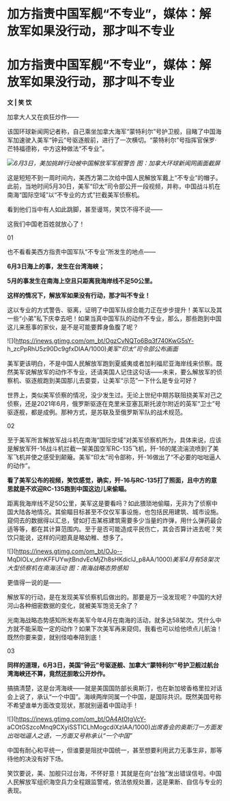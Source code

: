 # 加方指责中国军舰“不专业”，媒体：解放军如果没行动，那才叫不专业

# 加方指责中国军舰“不专业”，媒体：解放军如果没行动，那才叫不专业

**文 | 笑 饮**

加拿大人又在疯狂炒作——

该国环球新闻网记者称，自己乘坐加拿大海军“蒙特利尔”号护卫舰，目睹了中国海军加速驶入美军“钟云”号驱逐舰前，进行了一次横切。“蒙特利尔”号指挥官保罗·芒特福德称，中方这种做法“不专业”。

![](https://inews.gtimg.com/om_bt/G5CNMdrPptOU9gjKgTDFuByutHRFSvFQEZw6qQU3WZOIoAA/0)_6月3日，美加挑衅行动被中国解放军军舰警告
图：加拿大环球新闻网画面截屏_

这是短短不到一周时间内，美西方第二次给中国人民解放军戴上“不专业”的帽子。此前，当地时间5月30日，美军“印太”司令部公开一段视频，并称，中国战斗机在南海“国际空域”以“不专业的方式”拦截美军侦察机。

看到他们当中有人如此跳脚，甚至谩骂，笑饮不得不说——

这我们中国老百姓就放心了！

01

也不看看美西方指责中国军队“不专业”所发生的地点——

**6月3日海上的事，发生在台湾海峡；**

**5月的事发生在南海上空且只距离我海岸线不足50公里。**

**这样的情况下，解放军如果没有行动，那才叫不专业！**

这以专业的方式警告、驱离，证明了中国军队综合能力正在步步提升！美军以及其一些“小弟”私下庆幸去吧！如果当真中国军队的动作不专业，那么，那些跑到中国这儿来惹事的家伙，是不是可能要葬身鱼腹了呢？

![](https://inews.gtimg.com/om_bt/OgzCvNQTo6Bq3f740KwG5sY-
h_zcPpRhU5z90Dc9gfxDIAA/1000)_美军“印太”司令部公布画面_

美军更该明白，不是中国人民解放军跑到夏威夷或者加利福尼亚海岸线来侦察。既然美军说解放军的动作不专业，还请美国人记住这句话——未来，要么解放军的侦察机、驱逐舰跑到美国那儿去耍耍，让美军“示范”一下什么是专业可好？

世界上，类似美军侦察的情况，没少发生过。无论上世纪中期苏联阻挠美军对己之侦察，还是2021年6月，俄罗斯驱逐在克里米亚塞瓦斯托波尔附近的英军“卫士”号驱逐舰，都是成例。那种方式，是苏联及至俄罗斯军队的战术规范。

02

至于美军所言解放军战斗机在南海“国际空域”对美军侦察机所为，具体来说，应该是解放军歼-16战斗机拦截一架美国空军RC-135飞机，歼-16的尾流湍流喷到了美军飞机并使之感受到颠簸。美军“印太”司令部称，歼-16做出了“不必要的咄咄逼人的动作”。

**看了美军公布的视频，笑饮感觉，确实，歼-16与RC-135打了照面，且中方的意思就是不欢迎RC-135跑到中国这边儿来偷瞄。**

距离我海岸线不足50公里，美军这是要看吗？如此猥琐地偷瞄，无非为了侦察中国大陆各地情况。其偷瞄目标甚至不仅仅军事设施，也包括民用建筑、城市设施。窥伺去的数据得以汇总，譬如打击某栋建筑需要多少当量的炸弹，用什么弹药最合适等等，都在其计算范围内。至于是否可能造成平民伤亡，其会否算计进去呢？笑饮只能说，这样的问题真是略幼稚、想多了。

![](https://inews.gtimg.com/om_bt/OJo--
MqDlOLv_dmKFFUYwjtBndvEcMjZh8sHKdiclJ_p8AA/1000)_美军4月有58架次大型侦察机在南海活动
图：南海战略态势感知_

更值得一说的是——

解放军的行动，是在发现美军侦察机后做出的。那要是万一没发现呢？中国的大好河山各种细密数据的变化，就被美军饱览无余了？

光南海战略态势感知所发布美军今年4月在南海的活动，就多达58架次。凭什么中方就不能采取一定的动作？如果下次美军再来窥伺，我看也可以给他喷点儿航油！既然你要来耍，就别怪咱奉陪到底！

03

**同样的道理，6月3日，美国“钟云”号驱逐舰、加拿大“蒙特利尔”号护卫舰过航台湾海峡还不算，竟然还胆敢公开炒作。**

搞搞清楚，这是台湾海峡——就是美国国防部长奥斯汀，也在新加坡香格里拉对话会上说了，承认“一个中国”。海峡两岸同属一个中国，是国际共识。既然美国号称不希望谁单方面改变现状，那就别逼着中国动手！

![](https://inews.gtimg.com/om_bt/OA4At0tgVcY-
aCOtGSzcoMnq9CXyiSSTICLhMogcdiXzIAA/1000)_出席香会的奥斯汀一方面发出咄咄逼人之语，一方面又号称承认“一个中国”_

中国有耐心和平统一，但谁要是阻扰中国统一，甚至想要利用武力无事生非，那等待他的决没有好下场。

笑饮要说，美、加舰只过台海，不怀好意！其就是在向“台独”发出错误信号。中国人民解放军组织海空兵力全程跟监警戒，依法依规处置，这是果断、自信与专业的表现。

